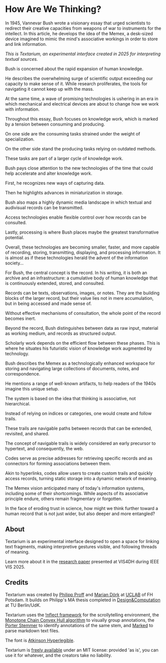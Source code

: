 # How Are We Thinking?

[](txt/#bush&annotations=A($to_read_the_text(681,507,255,255,255),$you_can_scroll_left(638,476,255,255,255));A($to_read_an_interpretation(805,723,255,255,255),$scroll_on_the_right(855,690,255,255,255)))
In 1945, Vannevar Bush wrote a visionary essay that urged scientists to redirect their creative capacities from weapons of war to instruments for the intellect. In this article, he develops the idea of the Memex, a desk-sized device imagined to mimic the mind's associative workings in order to store and link information.

*This is Textarium, an experimental interface created in 2025 for interpreting textual sources.*


[](txt/#bush&annotations=!2_mountain_of_research(795,516,255,252,65))
Bush is concerned about the rapid expansion of human knowledge.


[](txt/#bush&annotations=difficulty(747,681,141,134,0);!0_mass(753,518,141,134,0);maze(684,883,141,134,0);catastrophe(721,331,141,134,0);mountain_of_research(715,82,255,252,65))
He describes the overwhelming surge of scientific output exceeding our capacity to make sense of it. While research proliferates, the tools for navigating it cannot keep up with the mass.


[](txt/#bush&annotations=difficulty(587,388,141,134,0);mass(587,323,141,134,0);maze(565,449,141,134,0);catastrophe(606,262,141,134,0);mountain_of_research(635,73,255,251,0);signs_of_a_change(727,597,0,253,255);!1_powerful_instrumentalities(753,743,0,253,255))
At the same time, a wave of promising technologies is ushering in an era in which mechanical and electrical devices are about to change how we work with information.


[](txt/#bush&annotations=$KNOWLEDGE_WORK(753,577,255,255,255);signs_of_a_change(683,111,0,253,255);!0_powerful_instrumentalities(754,192,0,253,255))
Throughout this essay, Bush focuses on knowledge work, which is marked by a tension between consuming and producing.


[](txt/#bush&annotations=reviewing(659,480,0,200,0);grasping(653,564,0,200,0);!0_reading(656,648,0,200,0);$consuming_knowledge(657,393,255,255,255);$KEY_TASKS_OF(867,547,255,255,255);$KNOWLEDGE_WORK(865,610,255,255,255))
On one side are the consuming tasks strained under the weight of specialization.


[](txt/#bush&annotations=transmitting(858,521,0,200,0);publication(852,691,0,200,0);!0_writing(852,611,0,200,0);$producing_knowledge(856,449,255,255,255);$KEY_TASKS_OF(649,542,255,255,255);$KNOWLEDGE_WORK(643,616,255,255,255))
On the other side stand the producing tasks relying on outdated methods.


[](txt/#bush&annotations=writing(933,514,0,200,0);transmitting(913,440,0,200,0);!0_publication(930,596,0,200,0);reviewing(599,497,0,200,0);grasping(573,585,0,200,0);reading(585,670,0,200,0);$KEY_TASKS_OF(760,548,255,255,255);$KNOWLEDGE_WORK(762,646,255,255,255);typesetting(907,678,0,200,0);printing(864,753,0,200,0);distribution(782,818,0,200,0);correction(644,426,0,200,0);comment(842,379,0,200,0);interpreting(624,732,0,200,0);remember(725,375,0,200,0);talking(688,794,0,200,0))
These tasks are part of a larger cycle of knowledge work.



[](txt/#bush&annotations=signs_of_a_change(565,496,0,253,255);!1_powerful_instrumentalities(593,546,0,253,255);$EMERGING_TECHNOLOGIES(822,522,255,255,255))
Bush pays close attention to the new technologies of the time that could help accelerate and alter knowledge work.


<!-- capture -->
[](txt/#bush&annotations=A(typewriter(664,465,0,253,255),photocell(681,376,0,253,255),!0_camera(756,340,0,253,255),$capturing_data(770,494,255,255,255),photography(811,417,0,253,255));$EMERGING_TECHNOLOGIES(739,579,255,255,255))
First, he recognizes new ways of capturing data.


<!-- store -->
[](txt/#bush&annotations=A(typewriter(576,300,0,253,255),photocell(596,251,0,253,255),camera(656,204,0,253,255),$capturing_data(670,329,255,255,255),photography(679,286,0,253,255));A(wax_disks(789,637,0,253,255),$storage_technologies(842,797,255,255,255),!1_magnetic_wires(864,569,0,253,255),microfilm(748,717,0,253,255),film(861,672,0,253,255),microphotography(899,743,0,253,255));$EMERGING_TECHNOLOGIES(686,448,255,255,255))
Then he highlights advances in miniaturization in storage.


<!-- transmit -->
[](txt/#bush&annotations=A(typewriter(576,300,0,253,255),photocell(596,251,0,253,255),camera(656,204,0,253,255),$capturing_data(670,329,255,255,255),photography(679,286,0,253,255));A(wax_disks(849,389,0,253,255),$storage_technologies(894,522,255,255,255),magnetic_wires(901,337,0,253,255),microfilm(822,440,0,253,255),film(912,422,0,253,255),microphotography(891,475,0,253,255));A(telephone(719,728,0,253,255),!0_radio(631,670,0,253,255),television(819,671,0,253,255),$means_of_transmission(721,608,255,255,255),automatic_telephone_exchange(742,774,0,253,255),facsimile(741,852,0,253,255));$EMERGING_TECHNOLOGIES(615,483,255,255,255))
Bush also maps a highly dynamic media landscape in which textual and audivisual records can be transmitted.


<!-- access -->
[](txt/#bush&annotations=A(typewriter(576,300,0,253,255),photocell(596,251,0,253,255),camera(655,224,0,253,255),$capturing_data(670,329,255,255,255),photography(679,286,0,253,255));A(wax_disks(839,246,0,253,255),$storage_technologies(873,377,255,255,255),magnetic_wires(881,199,0,253,255),microfilm(829,285,0,253,255),film(899,276,0,253,255),microphotography(874,328,0,253,255));A(telephone(830,569,0,253,255),radio(782,534,0,253,255),television(870,529,0,253,255),$means_of_transmission(822,488,255,255,255),automatic_telephone_exchange(847,609,0,253,255),facsimile(837,654,0,253,255));A(!2_cathode_ray_tubes(680,861,0,253,255),$access(635,685,255,255,255),translucent_screens(709,774,0,253,255),keyboard(565,818,0,253,255),projection(589,743,0,253,255));$EMERGING_TECHNOLOGIES(609,503,255,255,255))
Access technologies enable flexible control over how records can be consulted.


<!-- process -->
[](txt/#bush&annotations=A(typewriter(576,300,0,253,255),photocell(596,251,0,253,255),camera(656,204,0,253,255),$capturing_data(670,329,255,255,255),photography(679,286,0,253,255));A(wax_disks(838,231,0,253,255),$storage_technologies(871,361,255,255,255),magnetic_wires(868,187,0,253,255),microfilm(810,276,0,253,255),film(878,269,0,253,255),microphotography(870,323,0,253,255));A(telephone(840,563,0,253,255),radio(770,533,0,253,255),television(880,523,0,253,255),$means_of_transmission(832,482,255,255,255),automatic_telephone_exchange(857,603,0,253,255),facsimile(847,648,0,253,255));A(cathode_ray_tubes(848,896,0,253,255),$access(802,769,255,255,255),translucent_screens(869,847,0,253,255),keyboard(737,874,0,253,255),projection(765,814,0,253,255));A(thermionic_tubes(579,657,0,253,255),$processing_systems(622,596,255,255,255),!0_relay_combinations(615,715,0,253,255),machine(633,769,0,253,255));$EMERGING_TECHNOLOGIES(595,481,255,255,255))
Lastly, processing is where Bush places maybe the greatest transformative potential.


[](txt/#bush&annotations=A(typewriter(558,374,0,253,255),photocell(578,325,0,253,255),camera(649,317,0,253,255),$capturing_data(652,403,255,255,255),photography(661,360,0,253,255));A(wax_disks(802,305,0,253,255),$storage_technologies(849,418,255,255,255),magnetic_wires(851,267,0,253,255),microfilm(780,346,0,253,255),film(866,344,0,253,255),microphotography(846,381,0,253,255));A(telephone(815,607,0,253,255),radio(758,574,0,253,255),television(863,577,0,253,255),$means_of_transmission(815,536,255,255,255),automatic_telephone_exchange(835,649,0,253,255),facsimile(820,684,0,253,255));A(cathode_ray_tubes(737,824,0,253,255),$access(688,739,255,255,255),translucent_screens(750,781,0,253,255),keyboard(627,824,0,253,255),projection(635,780,0,253,255));A(!0_thermionic_tubes(567,572,0,253,255),$processing_systems(607,534,255,255,255),relay_combinations(603,611,0,253,255),machine(614,650,0,253,255));$EMERGING_TECHNOLOGIES(667,473,255,255,255))
Overall, these technologies are becoming smaller, faster, and more capable of recording, storing, transmitting, displaying, and processing information. It is almost as if these technologies herald the advent of the information society…


For Bush, the central concept is the record. In his writing, it is both an archive and an infrastructure: a cumulative body of human knowledge that is continuously extended, stored, and consulted. 
[](txt/#bush&annotations=!2_record(750,485,0,109,143))


Records can be texts, observations, images, or notes. They are the building blocks of the larger record, but their value lies not in mere accumulation, but in being accessed and made sense of. 
[](txt/#bush&annotations=!7_record(750,554,0,109,143))

Without effective mechanisms of consultation, the whole point of the record becomes inert.


Beyond the record, Bush distinguishes between data as raw input, material as working medium, and records as structured output. 
[](txt/#bush&annotations=!16_record(739,416,0,109,143);data(686,649,0,109,143);material(792,548,0,109,143))

Scholarly work depends on the efficient flow between these phases. This is where he situates his futuristic vision of knowledge work augmented by technology.


[](txt/#bush&annotations=!1_MEMEX(750,520,255,64,255))
Bush describes the Memex as a technologically enhanced workspace for storing and navigating large collections of documents, notes, and correspondence.


[](txt/#bush&annotations=A(book(656,740,145,145,145),page(647,697,145,145,145),desk(666,620,145,145,145),levers(651,655,145,145,145),library(676,783,145,145,145),shelf(702,817,145,145,145),$legacy_hardware(758,709,255,255,255));!1_MEMEX(720,428,255,64,255))
He mentions a range of well-known artifacts, to help readers of the 1940s imagine this unique setup.


The system is based on the idea that thinking is associative, not hierarchical. 
[](txt/#bush&annotations=A(path(703,400,148,33,146),!2_association(703,450,148,33,146),trails(703,500,148,33,146));MEMEX(707,614,255,64,255))

Instead of relying on indices or categories, one would create and follow trails.


These trails are navigable paths between records that can be extended, revisited, and shared.
[](txt/#bush&annotations=A(path(714,376,148,33,146),association(688,418,148,33,146),$the_web_avant_la_link(795,464,255,255,255),!15_trails(659,465,148,33,146),linking(733,547,148,33,146),joining(682,508,148,33,146));MEMEX(750,690,255,64,255))

The concept of navigable trails is widely considered an early precursor to hypertext, and consequently, the web.


[](txt/#bush&annotations=A(path(818,391,148,33,146),association(856,440,148,33,146),$the_web_avant_la_link(765,489,255,255,255),trails(890,492,148,33,146),linking(806,584,148,33,146),joining(859,535,148,33,146));MEMEX(694,722,255,64,255);!9_code(585,498,148,33,146))
Codes serve as precise addresses for retrieving specific records and as connectors for forming associations between them.

Akin to hyperlinks, codes allow users to create custom trails and quickly access records, turning static storage into a dynamic network of meaning.


The Memex vision anticipated many of today's information systems, including some of their shortcomings. While aspects of its associative principle endure, others remain fragmentary or forgotten.
[](txt/#bush&annotations=A(path(694,905,148,33,146),association(574,905,148,33,146),$the_web_avant_la_link(629,868,255,255,255),trails(647,910,148,33,146),linking(707,949,148,33,146),joining(642,951,148,33,146),code(584,948,148,33,146));A(book(899,940,145,145,145),page(934,936,145,145,145),desk(864,909,145,145,145),levers(932,900,145,145,145),library(852,945,145,145,145),shelf(800,944,145,145,145),$legacy_hardware(850,876,255,255,255));A(typewriter(577,465,0,253,255),photocell(572,429,0,253,255),camera(630,436,0,253,255),$capturing_data(632,491,255,255,255),photography(655,464,0,253,255));A(wax_disks(808,435,0,253,255),$storage_technologies(855,500,255,255,255),magnetic_wires(896,430,0,253,255),microfilm(800,472,0,253,255),film(849,460,0,253,255),microphotography(928,467,0,253,255));A(telephone(906,648,0,253,255),radio(833,618,0,253,255),television(952,613,0,253,255),$means_of_transmission(890,580,255,255,255),automatic_telephone_exchange(906,647,0,253,255),facsimile(886,612,0,253,255));A(thermionic_tubes(582,614,0,253,255),$processing_systems(582,583,255,255,255),relay_combinations(582,650,0,253,255),machine(584,692,0,253,255));A(projection(725,650,0,253,255),$access(728,591,255,255,255),cathode_ray_tubes(723,629,0,253,255),translucent_screens(729,674,0,253,255));A(data(781,780,0,109,143),record(839,786,0,109,143),material(912,781,0,109,143),$CORE_CONCEPTS(690,776,255,255,255));A(remember(665,195,0,200,0),correction(608,208,0,200,0),comment(743,188,0,200,0),transmitting(822,190,0,200,0),writing(875,212,0,200,0),publication(906,243,0,200,0),typesetting(895,265,0,200,0),printing(867,301,0,200,0),distribution(824,326,0,200,0),talking(761,343,0,200,0),interpreting(705,330,0,200,0),reading(639,307,0,200,0),grasping(606,273,0,200,0),$KNOWLEDGE_WORK(749,271,255,255,255),$KEY_TASKS_OF(747,240,255,255,255),reviewing(581,237,0,200,0));!6_MEMEX(751,847,255,64,255);$EMERGING_TECHNOLOGIES(715,540,255,255,255);difficulty(658,113,141,134,0);mass(746,116,141,134,0);maze(592,88,141,134,0);catastrophe(839,93,141,134,0);mountain_of_research(723,58,255,252,65))


[](txt/#bush&annotations=A(numerous_items(668,370,255,251,0),millions_of_fine_thoughts(661,313,255,251,0),numerous_trails(742,415,255,251,0),$abundance(651,223,255,255,255),mountain_of_research(752,262,255,251,0));A(!3_mesh_of_associative_trails(782,792,0,199,252),intricate_web_of_trails(776,629,0,199,252),side_trail(710,683,0,199,252),side_excursions(769,730,0,199,252),$entanglement(771,573,255,255,255)))
In the face of eroding trust in science, how might we think further toward a human record that is not just wider, but also deeper and more entangled?


## About

[](txt/#bush&annotations=mountain_of_research(726,226,255,252,65);!0_scaffolding(730,759,255,251,0);skip_trail(726,521,255,251,0))
Textarium is an experimental interface designed to open a space for linking text fragments, making interpretive gestures visible, and following threads of meaning.

Learn more about it in the <a href="https://arxiv.org/abs/2509.13191">research paper</a> presented at VIS4DH during IEEE VIS 2025.


## Credits

[](txt/#bush&annotations=master(638,390,0,0,0);powerful_instrumentalities(706,627,0,0,0);!0_scientific_research(722,522,0,0,0))Textarium was created by <a href="https://philippproff.eu">Philipp Proff</a> and <a href="https://mariandoerk.de">Marian Dörk</a> at <a href="https://uclab.fh-potsdam.de">UCLAB</a> of FH Potsdam. It builds on Philipp's MA thesis completed in <a href="https://www.newpractice.net/study">Design&Computation</a> at TU Berlin/UdK.

Textarium uses the <a href="https://uclab.fh-potsdam.de/inflect/">!nflect framework</a> for the scrollytelling environment, the <a href="https://github.com/image-js/monotone-chain-convex-hull">Monotone Chain Convex Hull algorithm</a> to visually group annotations, the <a href="https://tartarus.org/martin/PorterStemmer/">Porter Stemmer</a> to identify annotations of the same stem, and <a href="https://marked.js.org">Marked</a> to parse markdown text files.

The font is <a href="https://www.brailleinstitute.org/freefont/">Atkinson Hyperlegible</a>.

Textarium is <a href="https://github.com/elproffesore/textarium">freely available</a> under an MIT license: provided 'as is', you can use it for whatever, and the creators take no liability.